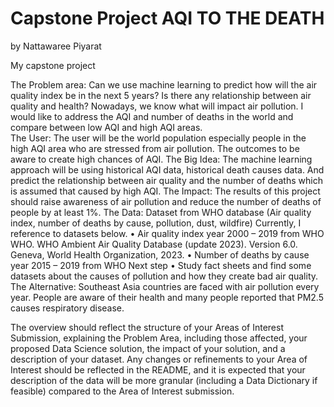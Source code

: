# Capstone Project AQI TO THE DEATH
by Nattawaree Piyarat

My capstone project

The Problem area: 
Can we use machine learning to predict how will the air quality index be in the next 5 years? Is there any relationship between air quality and health? Nowadays, we know what will impact air pollution. I would like to address the AQI and number of deaths in the world and compare between low AQI and high AQI areas.  
The User: 
The user will be the world population especially people in the high AQI area who are stressed from air pollution. The outcomes to be aware to create high chances of AQI. 
The Big Idea: 
The machine learning approach will be using historical AQI data, historical death causes data. And predict the relationship between air quality and the number of deaths which is assumed that caused by high AQI.
The Impact: 
The results of this project should raise awareness of air pollution and reduce the number of deaths of people by at least 1%. 
The Data: 
Dataset from WHO database (Air quality index, number of deaths by cause, pollution, dust, wildfire) 
Currently, I reference to datasets below.
•	Air quality index year 2000 – 2019 from WHO 
WHO. WHO Ambient Air Quality Database (update 2023). Version 6.0. Geneva, World Health Organization, 2023.
•	Number of deaths by cause year 2015 – 2019 from WHO
Next step
•	Study fact sheets and find some datasets about the causes of pollution and how they create bad air quality.
The Alternative: 
Southeast Asia countries are faced with air pollution every year. People are aware of their health and many people reported that PM2.5 causes respiratory disease. 


 The overview should reflect the structure of your Areas of Interest Submission, 
 explaining the Problem Area, 
 including those affected, 
 your proposed Data Science solution, 
 the impact of your solution, and a description of your dataset. 
 Any changes or refinements to your Area of Interest should be reflected in the README,
 and it is expected that your description of the data will be more granular 
 (including a Data Dictionary if feasible) compared to the Area of Interest submission.